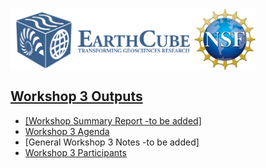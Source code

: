 <a href="http://earthcube.org/" target="_blank"><img src="../../images/logo_earthcube_full_horizontal.png" height="100" align="left">
<a href="https://nsf.gov/" target="_blank"><img src="../../images/NSF_4-Color_bitmap_Logo.png" width="100" height="100" align="center">
 
 



## Workshop 3 Outputs
* [Workshop  Summary Report -to be added]
* [Workshop 3 Agenda](July2022-Workshop-Agenda.pdf)
* [General Workshop 3 Notes -to be added]
* [Workshop 3 Participants](Workshop3Registrants.pdf)

